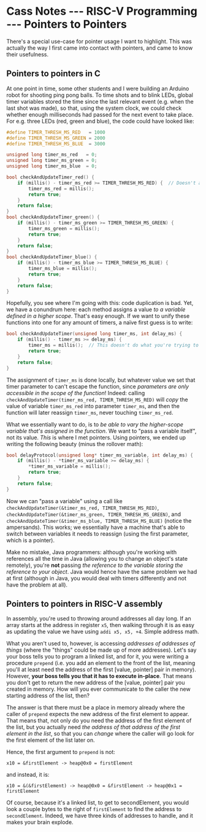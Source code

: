 # Cass Notes --- RISC-V Programming --- Pointers to Pointers

There's a special use-case for pointer usage I want to highlight. This was actually the way I first came into contact with pointers, and came to know their usefulness.

## Pointers to pointers in C
At one point in time, some other students and I were building an Arduino robot for shooting ping pong balls. To time shots and to blink LEDs, global timer variables stored the time since the last relevant event (e.g. when the last shot was made), so that, using the system clock, we could check whether enough milliseconds had passed for the next event to take place. For e.g. three LEDs (red, green and blue), the code could have looked like:
```c
#define TIMER_THRESH_MS_RED   = 1000
#define TIMER_THRESH_MS_GREEN = 2000
#define TIMER_THRESH_MS_BLUE  = 3000

unsigned long timer_ms_red   = 0;
unsigned long timer_ms_green = 0;
unsigned long timer_ms_blue  = 0;

bool checkAndUpdateTimer_red() {
    if (millis() - timer_ms_red >= TIMER_THRESH_MS_RED) {  // Doesn't account for rollover of integers, but you get the idea.
        timer_ms_red = millis();
        return true;
    }
    return false;
}
bool checkAndUpdateTimer_green() {
    if (millis() - timer_ms_green >= TIMER_THRESH_MS_GREEN) {
        timer_ms_green = millis();
        return true;
    }
    return false;
}
bool checkAndUpdateTimer_blue() {
    if (millis() - timer_ms_blue >= TIMER_THRESH_MS_BLUE) {
        timer_ms_blue = millis();
        return true;
    }
    return false;
}
```
Hopefully, you see where I'm going with this: code duplication is bad. Yet, we have a conundrum here: each method assigns a value *to a variable defined in a higher scope*. That's easy enough. If we want to unify these functions into one for any amount of timers, a naïve first guess is to write:
```c
bool checkAndUpdateTimer(unsigned long timer_ms, int delay_ms) {
    if (millis() - timer_ms >= delay_ms) {
        timer_ms = millis();  // This doesn't do what you're trying to do!
        return true;
    }
    return false;
}
```
The assignment of `timer_ms` is done locally, but whatever value we set that timer parameter to can't escape the function, since *parameters are only accessible in the scope of the function*! Indeed: calling `checkAndUpdateTimer(timer_ms_red, TIMER_THRESH_MS_RED)` will *copy* the value of variable `timer_ms_red` into parameter `timer_ms`, and then the function will later reassign `timer_ms`, never touching `timer_ms_red`.

What we essentially want to do, is to *be able to vary the higher-scope variable that's assigned in the function*. We want to "pass a variable itself", not its value. *This* is where I met pointers. Using pointers, we ended up writing the following beauty (minus the rollover math):
```c
bool delayProtocol(unsigned long* timer_ms_variable, int delay_ms) {
    if (millis() - *timer_ms_variable >= delay_ms) {
        *timer_ms_variable = millis();
        return true;
    }
    return false;
}
```
Now we can "pass a variable" using a call like `checkAndUpdateTimer(&timer_ms_red, TIMER_THRESH_MS_RED)`, `checkAndUpdateTimer(&timer_ms_green, TIMER_THRESH_MS_GREEN)`, and `checkAndUpdateTimer(&timer_ms_blue, TIMER_THRESH_MS_BLUE)` (notice the ampersands). This works; we essentially have a machine that's able to switch between variables it needs to reassign (using the first parameter, which is a pointer).

Make no mistake, Java programmers: although you're working with references all the time in Java (allowing you to change an object's state remotely), you're **not** passing *the reference to the variable storing the reference to your object*. Java would hence have the same problem we had at first (although in Java, you would deal with timers differently and not have the problem at all).

## Pointers to pointers in RISC-V assembly
In assembly, you're used to throwing around addresses all day long. If an array starts at the address in register `x5`, then walking through it is as easy as updating the value we have using `addi x5, x5, +4`. Simple address math.

What you aren't used to, however, is accessing *addresses of addresses of things* (where the "things" could be made up of more addresses). Let's say your boss tells you to program a linked list, and for it, you were writing a procedure `prepend` (i.e. you add an element to the front of the list, meaning you'll at least need the address of the first [value, pointer] pair in memory). However, **your boss tells you that it has to execute in-place**. That means you don't get to return the new address of the [value, pointer] pair you created in memory. How will you ever communicate to the caller the new starting address of the list, then?

The answer is that there must be a place in memory already where the caller of `prepend` expects the new address of the first element to appear. That means that, not only do you need the address of the first element of the list, but you actually need *the address of that address of the first element in the list*, so that you can *change* where the caller will go look for the first element of the list later on.

Hence, the first argument to `prepend` is not:
```
x10 = &firstElement -> heap@0x0 = firstElement
```
and instead, it is:
```
x10 = &(&firstElement) -> heap@0x0 = &firstElement -> heap@0x1 = firstElement
```
Of course, because it's a linked list, to get to secondElement, you would look a couple bytes to the right of `firstElement` to find the address to `secondElement`. Indeed, we have three kinds of addresses to handle, and it makes your brain explode.